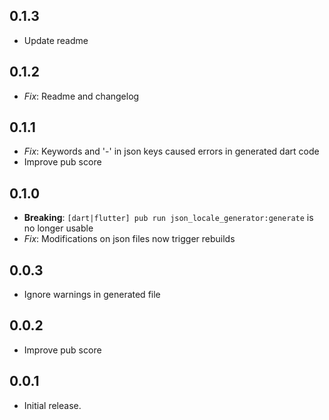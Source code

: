 ## 0.1.3

* Update readme

## 0.1.2

* *Fix*: Readme and changelog

## 0.1.1

* *Fix*: Keywords and '-' in json keys caused errors in generated dart code
* Improve pub score

## 0.1.0

* **Breaking**: `[dart|flutter] pub run json_locale_generator:generate` is no longer usable
* *Fix*: Modifications on json files now trigger rebuilds

## 0.0.3

* Ignore warnings in generated file

## 0.0.2

* Improve pub score

## 0.0.1

* Initial release.

